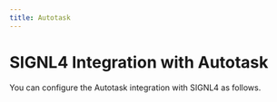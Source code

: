```yaml
---
title: Autotask
---
```


# SIGNL4 Integration with Autotask

You can configure the Autotask integration with SIGNL4 as follows.
